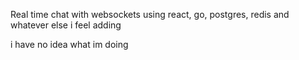Real time chat with websockets using react, go, postgres, redis and whatever else i feel adding

i have no idea what im doing
